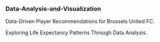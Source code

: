 ### Data-Analysis-and-Visualization

Data-Driven Player Recommendations for Brussels United FC.

Exploring Life Expectancy Patterns Through Data Analysis.
